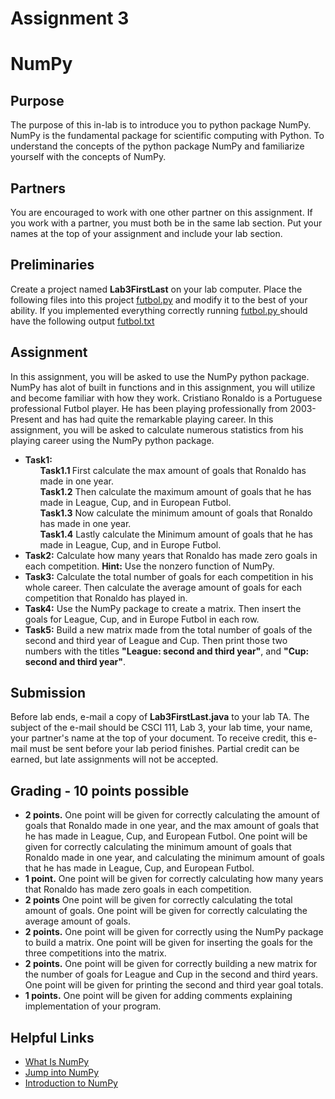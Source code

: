   <!DOCTYPE html>


  # Assignment 3


  <body>

  <h1>NumPy</h1>

  <h2>Purpose</h2>

  <p>
    The purpose of this in-lab is to introduce you to python package NumPy. NumPy is the fundamental package for scientific computing with Python.
    To understand the concepts of the python package NumPy and familiarize yourself with the concepts of NumPy.  


  <h2>Partners</h2>

  <p>
    You are encouraged to work with one other partner on this assignment.
    If you work with a partner, you must both be in the same lab section.
    Put your names at the top of your assignment and include your lab section.
  </p>

  <h2>Preliminaries</h2>

  <p>
    Create a project named <b>Lab3FirstLast</b> on your lab computer.  Place the following files into this project <a href="futbol.py"> futbol.py</a> and modify it to the best of your ability. If you implemented everything correctly running <a href= "futbol.py"> futbol.py </a> should have the following output <a href= "futbol.txt"> futbol.txt</a>
    </a>
  </p>

  <h2>Assignment</h2>

  <p>

  </p>

  <p>
    In this assignment, you will be asked to use the NumPy python package.  NumPy has alot of built in functions and in this assignment, you will utilize and become familiar with how they work.  Cristiano Ronaldo is a Portuguese professional Futbol player. He has been playing professionally from 2003-Present and has had quite the remarkable playing career. In this assignment, you will be asked to calculate numerous statistics from his playing career using the NumPy python package.  
  </p>

  <ul>
    <b><li>Task1:</b>
    <b><ol>Task1.1 </b> First calculate the max amount of goals that Ronaldo has made in one year.</ol>
    <b><ol> Task1.2</b> Then calculate the maximum amount of goals that he has made in League, Cup, and in European Futbol.</ol>
    <b><ol>Task1.3</b> Now calculate the minimum amount of goals that Ronaldo has made in one year.</ol>
    <b><ol>Task1.4</b> Lastly calculate the Minimum amount of goals that he has made in League, Cup, and in Europe Futbol.</ol>
    </li>
    <b><li>Task2:</b> Calculate how many years that Ronaldo has made zero goals in each competition. <b>Hint:</b> Use the nonzero function of NumPy. </li>
    <b><li>Task3:</b> Calculate the total number of goals for each competition in his whole career. Then calculate the average amount of goals for each competition that Ronaldo has played in. </li>
    <b><li>Task4:</b> Use the NumPy package to create a matrix. Then insert the goals for League, Cup, and in Europe Futbol in each row. </li>
    <b><li>Task5:</b> Build a new matrix made from the total number of goals of the second and third year of League and Cup. Then print those two numbers with the titles <b>"League: second and third year"</b>, and <b>"Cup: second and third year"</b>.  </li>

  </ul>

  <p>  
  </p>


  <h2>Submission</h2>

  <p>
    Before lab ends, e-mail a copy of <b>Lab3FirstLast.java</b> to your
    lab TA.  The subject of the e-mail should be CSCI 111, Lab 3,
    your lab time, your name, your partner's name at the top of your document.
    To receive credit, this e-mail must be sent before your
    lab period finishes.  Partial credit can be earned, but late
    assignments will not be accepted.
  </p>

  <h2>Grading - 10 points possible</h2>

  <ul>
    <b><li>2 points.</b> One point will be given for correctly calculating the amount of goals that Ronaldo made in one year, and the max amount of goals that he has made in League, Cup, and European Futbol. One point will be given for correctly calculating the minimum amount of goals that Ronaldo made in one year, and calculating the minimum amount of goals that he has made in League, Cup, and European Futbol.  </li>
    <b><li>1 point.</b> One point will be given for correctly calculating how many years that Ronaldo has made zero goals in each competition.</li>
    <b><li>2 points</b> One point will be given for correctly calculating the total amount of goals. One point will be given for correctly calculating the average amount of goals.
    <b><li>2 points.</b> One point will be given for correctly using the NumPy package to build a matrix. One point will be given for inserting the goals for the three competitions into the matrix.</li>
    <b><li>2 points.</b> One point will be given for correctly building a new matrix for the number of goals for League and Cup in the second and third years. One point will be given for printing the second and third year goal totals.</li>
    <b><li>1 points.</b> One point will be given for adding comments explaining implementation of your program.</li>


  </ul>

  <h2>Helpful Links</h2>

  <p>
    <ul>
    <li> <a href="https://docs.scipy.org/doc/numpy-dev/user/whatisnumpy.html">What Is NumPy</a> </li>
    <li> <a href="https://docs.scipy.org/doc/numpy-dev/user/quickstart.html">Jump into NumPy</a> </li>
    <li> <a href="http://www.python-course.eu/numpy.php">Introduction to NumPy</a></li>
    </ul>
  </p>

  </body>
  </html>
